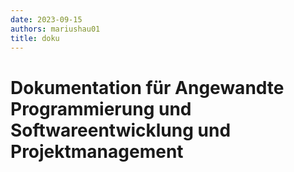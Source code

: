 ```yaml
---
date: 2023-09-15
authors: mariushau01 
title: doku
---
```

# Dokumentation für Angewandte Programmierung und Softwareentwicklung und Projektmanagement

# 